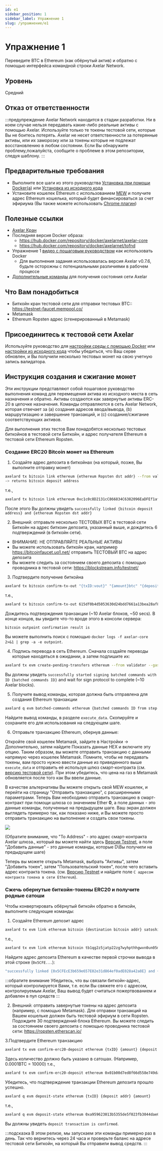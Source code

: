 ```yaml
---
id: e1
sidebar_position: 1
sidebar_label: Упражнение 1
slug: /упражнение/e1
---
```

# Упражнение 1
Переведите BTC в Ethereum (как обёрнутый актив) и обратно с помощью интерфейса командной строки Axelar Network.

## Уровень
Средний

## Отказ от ответственности
:::предупреждение
Axelar Network находится в стадии разработки. Ни в коем случае нельзя передавать какие-либо реальные активы с помощью Axelar. Используйте только те токены тестовой сети, которые Вы не боитесь потерять. Axelar не несет ответственности за потерянные активы, или их заморозку или за токены которые не подлежат восстановлению в любом состоянии. Если Вы обнаружите проблему,пожалуйста, сообщите о проблеме в этом репозитории, следуя шаблону.
:::

## Предварительные требования
- Выполните все шаги из этого руководства [Установка при помощи Docker(a)](/setup-docker) или [Установка из исходного кода](/setup-binaries)
- Установите кошелек Ethereum с использованием [MEW](https://www.myetherwallet.com/) и получите адрес Ethereum кошелька, который будет финансироваться за счет эфириума (Вы также можете использовать [Chrome плагин](https://chrome.google.com/webstore/detail/mew-cx/nlbmnnijcnlegkjjpcfjclmcfggfefdm?hl=en))

## Полезные ссылки
- [Axelar Кран](http://faucet.testnet.axelar.dev/)
- Последняя версия Docker образа:
  + https://hub.docker.com/repository/docker/axelarnet/axelar-core
  + https://hub.docker.com/repository/docker/axelarnet/tofnd
- Упражнение 1 [видео с пошаговым руководством](https://youtu.be/QC7Gx-ydTtw) как использовать Docker 
  + Для выполнения задания использовалась версия Axelar v0.7.6, будьте осторожны с потенциальными различиями в рабочем процессе
- [Дополнительные команды](/extra-commands) для получения состояния сети Axelar

## Что Вам понадобиться
- Биткойн кран тестовой сети для отправки тестовых BTC:: https://testnet-faucet.mempool.co/
- Metamask
- Ethereum Ropsten адрес (сгенерированный в Metamask)


## Присоединитесь к тестовой сети Axelar

Используйте руководство для [настройки среды с помощью Docker](/setup-docker) или [настройки из исходного кода](/setup-binaries) чтобы убедиться, что Ваш серве обновлен, и Вы получили несколько тестовых монет на свою учетную запись валидатора.

## Инструкция создания и сжигание монет
Эти инструкции представляют собой пошаговое руководство выполнения команд для перемещения актива из исходного места в сеть назначения и обратно. Активы создаются как завернутые активы ERC-20 в цепочке назначения. Команды отправляются в сеть Axelar Network, которая отвечает за (а) создания адресов ввода/вывода, (b) маршрутизацию и завершение транзакций, и (c) создание/сжигание соответствующих активов.

Для выполнения этих тестов Вам понадобятся несколько тестовых биткойнов в тестовой сети Биткойн, и адрес получателя Ethereum в тестовой сети Ethereum Ropsten.

### Создание ERC20 Bitcoin монет на Ethereum
  
1. Создайте адрес депозита в биткойнах (на который, позже, Вы выполните отправку монет)

```bash
axelard tx bitcoin link ethereum {ethereum Ropsten dst addr} --from validator
-> returns bitcoin deposit address
```

т.е.,

```bash
axelard tx bitcoin link ethereum 0xc1c0c8D2131cC866834C6382096EaDFEf1af2F52 --from validator
```

После этого Вы должны увидеть `successfully linked {bitcoin deposit address} and {ethereum Ropsten dst addr}`

2. Внешний: отправьте несколько ТЕСТОВЫХ BTC в тестовой сети Биткойн на адрес биткоин депозита, указанный выше, и дождитесь 6 подтверждений (в биткойн сети).
- ВНИМАНИЕ: НЕ ОТПРАВЛЯЙТЕ РЕАЛЬНЫЕ АКТИВЫ
- Вы можете использовать биткойн кран, например https://bitcoinfaucet.uo1.net/ отправить ТЕСТОВЫЙ BTC на адрес депозита
- Вы можете следить за состоянием своего депозита с помощью проводника в тестовой сети: https://blockstream.info/testnet/


3. Подтвердите получение биткойна

```bash
axelard tx bitcoin confirm-tx-out "{txID:vout}" "{amount}btc" "{deposit address}" --from validator
```

т.е.,

```bash
axelard tx bitcoin confirm-tx-out 615df0b4d5053630d24bdd7661a13bea28af8bc1eb0e10068d39b4f4f9b6082d:0 0.00088btc tb1qlteveekr7u2qf8faa22gkde37epngsx9d7vgk98ujtzw77c27k7qk2qvup --from validator
```

Дождитесь подтверждения транзакции (~10 Axelar блоков, ~50 secs).
В конце концов, вы увидите что-то вроде этого в консоли сервера:

```bash
bitcoin outpoint confirmation result is
```

Вы можете выполнить поиск с помощью `docker logs -f axelar-core 2>&1 | grep -a -e outpoint`.

4. Подпись перевода в сеть Ethereum. Сначала создайте переводы которые находяться в ожидании, а затем подпишите их:

```bash
axelard tx evm create-pending-transfers ethereum --from validator --gas auto --gas-adjustment 1.2 && axelard tx evm sign-commands ethereum --from validator --gas auto --gas-adjustment 1.2
```
Вы должны увидеть `successfully started signing batched commands with ID {batched commands ID}` and wait for sign protocol to complete (~10 Axelar blocks).

5. Получите вывод команды, которая должна быть отправлена для создания Ethereum транзакции

```bash
axelard q evm batched-commands ethereum {batched commands ID from step 4}
```
Найдите вывод команды, в разделе `execute_data`. Скопируйте и сохраните его для использования на следующем шаге.

6. Отправьте транзакцию Ethereum, обернув данные:

Откройте свой кошелек Metamask, зайдите в Настройки -> Дополнительно, затем найдите Показать данные HEX и включите эту опцию. Таким образом, вы можете отправить транзакцию с данными напрямую через кошелек Metamask. Помните, чтобы не передавать токены, вам просто нужно ввести данные из приведенного выше `execute_data` и отправить её используя шлюз смарт-контракта (см. [версию тестовой сети](/testnet-releases)). При этом убедитесь, что цена на газ в Metamask обновляется после того как Вы ввели данные.

В качестве альтернативы Вы можете открыть свой MEW кошелек, и перейти на страницу "Отправить транзакцию", с расширенными параметрами. Теперь Вам необходимо отправить транзакцию в смарт-контракт при помощи шлюза со значением Ether **0**, а поле данных - это данные команды, полученные на предыдущем шаге. Ваш экран должен выглядеть примерно так, как показано ниже, и Вы можете просто отправить транзакцию на выполнение и создать свои токены.

![](https://user-images.githubusercontent.com/1995809/118490096-2753c480-b750-11eb-9c9d-5eb478194ae4.png)

(Обратите внимание, что "To Address" - это адрес смарт-контракта Axelar шлюза., который вы можете найти здесь [Версия Testnet](/testnet-releases), а поле "Добавить данные" - это данные команды, которые D\Вы получили на предыдущем шаге)

Теперь вы можете открыть Metamask, выбрать "Активы", затем "Добавить токен", затем "Пользовательский токен", после чего вставить адрес контракта токена. (см. [Версию Testnet](/testnet-releases) и найдите поле `С адресом контракта токена в сети Ethereum`).

### Сжечь обернутые биткойн-токены ERC20 и получите родные сатоши

Чтобы конвертировать обёрнутый биткойн обратно в биткойн, выполните следующие команды:

1. Создайте Ethereum депозит адрес

```bash
axelard tx evm link ethereum bitcoin {destination bitcoin addr} satoshi --from validator
```

т.е.,
```bash
axelard tx evm link ethereum bitcoin tb1qg2z5jatp22zg7wyhpthhgwvn0un05mdwmqgjln satoshi --from validator
```

Найдите адрес депозита Ethereum в качестве первой строчки вывода в этой строке (`0x5CFE...`):

```bash
"successfully linked {0x5CFEcE3b659e657E02e31d864ef0adE028a42a8E} and {tb1qq8wnre6rzctec9wycrl2dq00m3avravslahc8v}"
```
:::обратите внимание
Убедитесь, что вы связали биткойн-адрес, который контролируется Вами, т.е. если Вы свяжете его с адресом, контролируемым Axelar, Ваш вывод будет считаться пожертвованием и добавлен в пул средств
:::

2. Внешний: отправить завернутые токены на адрес депозита (например, с помощью Metamask). Для отправки транзакций на Вашем кошельке должен быть тестовой эфириум в сети Ropsten. Подождите 30 подтверждений блока Ethereum. Вы можете следить за состоянием своего депозита с помощью проводника тестовой сети: https://ropsten.etherscan.io/

3.Подтвердите Ethereum транзакцию 

```bash
axelard tx evm confirm-erc20-deposit ethereum {txID} {amount} {deposit addr} --from validator
```

Здесь количество должно быть указано в сатошах. (Например, 0.0001BTC = 10000)
т.е.,

```bash
axelard tx evm confirm-erc20-deposit ethereum 0x01b00d7ed8f66d558e749daf377ca30ed45f747bbf64f2fd268a6d1ea84f916a 10000 0x5CFEcE3b659e657E02e31d864ef0adE028a42a8E --from validator
```
Убедитесь, что подтверждение транзакции Ethereum депозита прошло успешно.

```bash
axelard q evm deposit-state ethereum {txID} {deposit addr} {amount}
```

т.е.,

```bash
axelard q evm deposit-state ethereum 0xa959623013b5355de5f023fb3044dae02bf915d57b9440460ca59a98663741a8 0x7c5578F5cC4c9253F1E5495240785DD477843D80 10000
```
Вы должны увидеть `deposit transaction is confirmed`.

:::подсказка
В этом релизе, мы запускаем эти команды примерно раз в день. Так что вернитесь через 24 часа и проверьте баланс на адресе тестовой сети Биткойн, на который Вы отправили вывод средств.
:::

